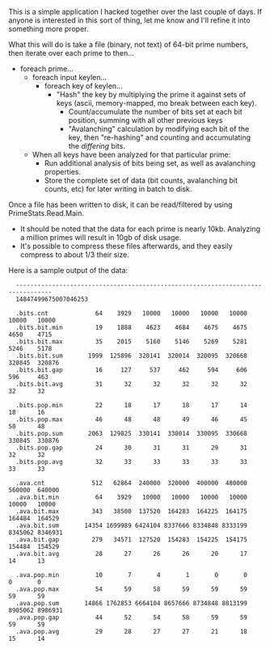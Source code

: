 This is a simple application I hacked together over the last couple of days. If anyone is interested in this sort of thing, let me know and I'll refine it into something more proper.

What this will do is take a file (binary, not text) of 64-bit prime numbers, then iterate over each prime to then...
  - foreach prime...
    - foreach input keylen...
      - foreach key of keylen...
        - "Hash" the key by multiplying the prime it against sets of keys (ascii, memory-mapped, mo break between each key).
          - Count/accumulate the number of bits set at each bit position, summing with all other previous keys
          - "Avalanching" calculation by modifying each bit of the key, then "re-hashing" and counting and accumulating the _differing_ bits.
    - When all keys have been analyzed for that particular prime:
      - Run additional analysis of bits being set, as well as avalanching properties.
      - Store the complete set of data (bit counts, avalanching bit counts, etc) for later writing in batch to disk.

Once a file has been written to disk, it can be read/filtered by using PrimeStats.Read.Main.
  - It should be noted that the data for each prime is nearly 10kb. Analyzing a million primes will result in 10gb of disk usage.
  - It's possible to compress these files afterwards, and they easily compress to about 1/3 their size.


Here is a sample output of the data:

```
  --------------------------------------------------------------------------------
  14847499675007046253

  .bits.cnt             64    3929   10000   10000   10000   10000   10000   10000
  .bits.bit.min         19    1888    4623    4684    4675    4675    4650    4715
  .bits.bit.max         35    2015    5160    5146    5269    5281    5246    5178
  .bits.bit.sum       1999  125896  320141  320014  320095  320668  320845  320876
  .bits.bit.gap         16     127     537     462     594     606     596     463
  .bits.bit.avg         31      32      32      32      32      32      32      32

  .bits.pop.min         22      18      17      18      17      14      18      16
  .bits.pop.max         46      48      48      49      46      45      50      48
  .bits.pop.sum       2063  129825  330141  330014  330095  330668  330845  330876
  .bits.pop.gap         24      30      31      31      29      31      32      32
  .bits.pop.avg         32      33      33      33      33      33      33      33

  .ava.cnt             512   62864  240000  320000  400000  480000  560000  640000
  .ava.bit.min          64    3929   10000   10000   10000   10000   10000   10000
  .ava.bit.max         343   38500  137520  164283  164225  164175  164484  164529
  .ava.bit.sum       14354 1699989 6424104 8337666 8334848 8333199 8345062 8346931
  .ava.bit.gap         279   34571  127520  154283  154225  154175  154484  154529
  .ava.bit.avg          28      27      26      26      20      17      14      13

  .ava.pop.min          10       7       4       1       0       0       0       0
  .ava.pop.max          54      59      58      59      59      59      59      59
  .ava.pop.sum       14866 1762853 6664104 8657666 8734848 8813199 8905062 8986931
  .ava.pop.gap          44      52      54      58      59      59      59      59
  .ava.pop.avg          29      28      27      27      21      18      15      14
```
